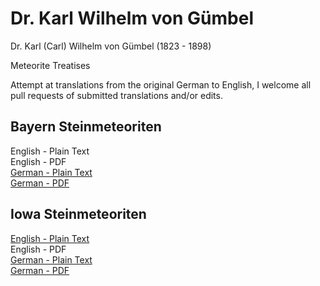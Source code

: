 # Dr. Karl Wilhelm von Gümbel
Dr. Karl (Carl) Wilhelm von Gümbel (1823 - 1898)

Meteorite Treatises

Attempt at translations from the original German to English, I welcome all pull requests of submitted translations and/or edits.

## Bayern Steinmeteoriten

English - Plain Text  
English - PDF  
[German - Plain Text](Bayern-Steinmeteoriten/full-text-german.md)   
[German - PDF](https://cdn.solaranamnesis.com/Gumbel/Bayern/gumbel_bayern_1878_german_PDFlaTex.pdf)  

## Iowa Steinmeteoriten

[English - Plain Text](Iowa-Steinmeteoriten/full-text-english.md)  
English - PDF  
[German - Plain Text](Iowa-Steinmeteoriten/full-text-german.md)  
[German - PDF](https://cdn.solaranamnesis.com/Gumbel/Iowa/gumbel_iowa_1875_german-PDFlaTex.pdf)  
